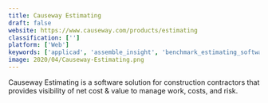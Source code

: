 ```yaml
---
title: Causeway Estimating
draft: false 
website: https://www.causeway.com/products/estimating
classification: ['']
platform: ['Web']
keywords: ['applicad', 'assemble_insight', 'benchmark_estimating_software', 'bidgenius', 'cadest', 'causeway_mep_contracting', 'construction_partner', 'destini_estimator', 'easy_price_pro', 'esti-mate_software_version_4.5', 'estimaster2', 'estimate_rocket', 'on_screen_estimating_pro', 'planswift', 'prebuiltml', 'priceguide', 'sage_estimating', 'time_and_material_plus', 'timescan', 'winest', 'etakeoff']
image: 2020/04/Causeway-Estimating.png
---
```

Causeway Estimating is a software solution for construction contractors that provides visibility of net cost & value to manage work, costs, and risk.